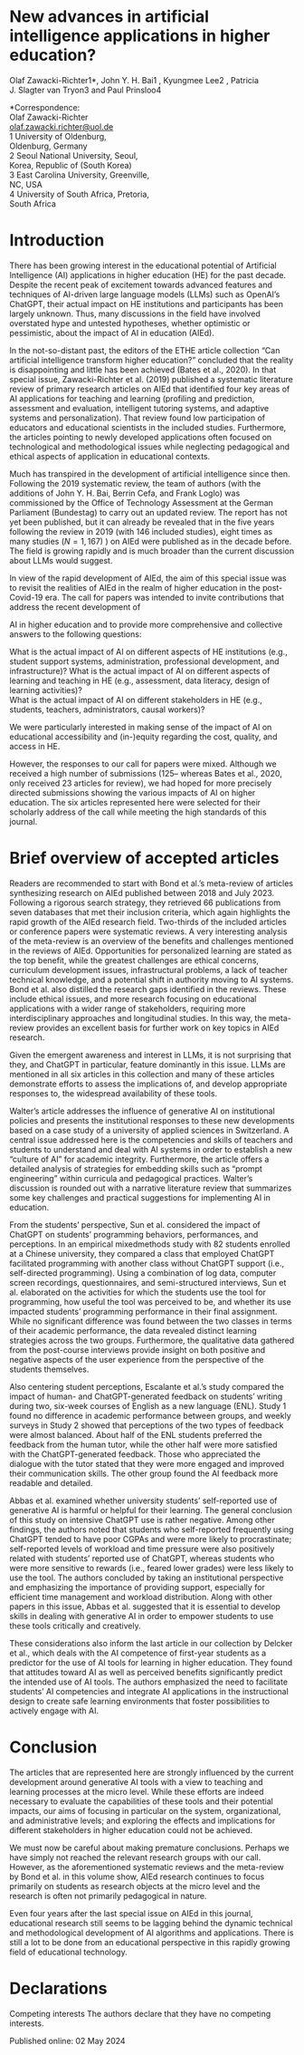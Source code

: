 # New advances in artificial intelligence applications in higher education?

Olaf Zawacki-Richter1\*, John Y. H. Bai1 , Kyungmee Lee2 , Patricia J. Slagter van Tryon3 and Paul Prinsloo4

\*Correspondence:   
Olaf Zawacki-Richter   
olaf.zawacki.richter@uol.de   
1 University of Oldenburg,   
Oldenburg, Germany   
2 Seoul National University, Seoul,   
Korea, Republic of (South Korea)   
3 East Carolina University, Greenville,   
NC, USA   
4 University of South Africa, Pretoria,   
South Africa

# Introduction

There has been growing interest in the educational potential of Artificial Intelligence (AI) applications in higher education (HE) for the past decade. Despite the recent peak of excitement towards advanced features and techniques of AI-driven large language models (LLMs) such as OpenAI’s ChatGPT, their actual impact on HE institutions and participants has been largely unknown. Thus, many discussions in the field have involved overstated hype and untested hypotheses, whether optimistic or pessimistic, about the impact of AI in education (AIEd).

In the not-so-distant past, the editors of the ETHE article collection “Can artificial intelligence transform higher education?” concluded that the reality is disappointing and little has been achieved (Bates et al., 2020). In that special issue, Zawacki-Richter et al. (2019) published a systematic literature review of primary research articles on AIEd that identified four key areas of AI applications for teaching and learning (profiling and prediction, assessment and evaluation, intelligent tutoring systems, and adaptive systems and personalization). That review found low participation of educators and educational scientists in the included studies. Furthermore, the articles pointing to newly developed applications often focused on technological and methodological issues while neglecting pedagogical and ethical aspects of application in educational contexts.

Much has transpired in the development of artificial intelligence since then. Following the 2019 systematic review, the team of authors (with the additions of John Y. H. Bai, Berrin Cefa, and Frank Loglo) was commissioned by the Office of Technology Assessment at the German Parliament (Bundestag) to carry out an updated review. The report has not yet been published, but it can already be revealed that in the five years following the review in 2019 (with 146 included studies), eight times as many studies $( N { = } 1 , 1 6 7 )$ ) on AIEd were published as in the decade before. The field is growing rapidly and is much broader than the current discussion about LLMs would suggest.

In view of the rapid development of AIEd, the aim of this special issue was to revisit the realities of AIEd in the realm of higher education in the post-Covid-19 era. The call for papers was intended to invite contributions that address the recent development of

AI in higher education and to provide more comprehensive and collective answers to the following questions:

What is the actual impact of AI on different aspects of HE institutions (e.g., student support systems, administration, professional development, and infrastructure)? What is the actual impact of AI on different aspects of learning and teaching in HE (e.g., assessment, data literacy, design of learning activities)?   
What is the actual impact of AI on different stakeholders in HE (e.g., students, teachers, administrators, causal workers)?

We were particularly interested in making sense of the impact of AI on educational accessibility and (in-)equity regarding the cost, quality, and access in HE.

However, the responses to our call for papers were mixed. Although we received a high number of submissions (125– whereas Bates et al., 2020, only received 23 articles for review), we had hoped for more precisely directed submissions showing the various impacts of AI on higher education. The six articles represented here were selected for their scholarly address of the call while meeting the high standards of this journal.

# Brief overview of accepted articles

Readers are recommended to start with Bond et al.’s meta-review of articles synthesizing research on AIEd published between 2018 and July 2023. Following a rigorous search strategy, they retrieved 66 publications from seven databases that met their inclusion criteria, which again highlights the rapid growth of the AIEd research field. Two-thirds of the included articles or conference papers were systematic reviews. A very interesting analysis of the meta-review is an overview of the benefits and challenges mentioned in the reviews of AIEd. Opportunities for personalized learning are stated as the top benefit, while the greatest challenges are ethical concerns, curriculum development issues, infrastructural problems, a lack of teacher technical knowledge, and a potential shift in authority moving to AI systems. Bond et al. also distilled the research gaps identified in the reviews. These include ethical issues, and more research focusing on educational applications with a wider range of stakeholders, requiring more interdisciplinary approaches and longitudinal studies. In this way, the meta-review provides an excellent basis for further work on key topics in AIEd research.

Given the emergent awareness and interest in LLMs, it is not surprising that they, and ChatGPT in particular, feature dominantly in this issue. LLMs are mentioned in all six articles in this collection and many of these articles demonstrate efforts to assess the implications of, and develop appropriate responses to, the widespread availability of these tools.

Walter’s article addresses the influence of generative AI on institutional policies and presents the institutional responses to these new developments based on a case study of a university of applied sciences in Switzerland. A central issue addressed here is the competencies and skills of teachers and students to understand and deal with AI systems in order to establish a new “culture of AI” for academic integrity. Furthermore, the article offers a detailed analysis of strategies for embedding skills such as “prompt engineering” within curricula and pedagogical practices. Walter’s discussion is rounded out with a narrative literature review that summarizes some key challenges and practical suggestions for implementing AI in education.

From the students’ perspective, Sun et al. considered the impact of ChatGPT on students’ programming behaviors, performances, and perceptions. In an empirical mixedmethods study with 82 students enrolled at a Chinese university, they compared a class that employed ChatGPT facilitated programming with another class without ChatGPT support (i.e., self-directed programming). Using a combination of log data, computer screen recordings, questionnaires, and semi-structured interviews, Sun et al. elaborated on the activities for which the students use the tool for programming, how useful the tool was perceived to be, and whether its use impacted students’ programming performance in their final assignment. While no significant difference was found between the two classes in terms of their academic performance, the data revealed distinct learning strategies across the two groups. Furthermore, the qualitative data gathered from the post-course interviews provide insight on both positive and negative aspects of the user experience from the perspective of the students themselves.

Also centering student perceptions, Escalante et al.’s study compared the impact of human- and ChatGPT-generated feedback on students’ writing during two, six-week courses of English as a new language (ENL). Study 1 found no difference in academic performance between groups, and weekly surveys in Study 2 showed that perceptions of the two types of feedback were almost balanced. About half of the ENL students preferred the feedback from the human tutor, while the other half were more satisfied with the ChatGPT-generated feedback. Those who appreciated the dialogue with the tutor stated that they were more engaged and improved their communication skills. The other group found the AI feedback more readable and detailed.

Abbas et al. examined whether university students’ self-reported use of generative AI is harmful or helpful for their learning. The general conclusion of this study on intensive ChatGPT use is rather negative. Among other findings, the authors noted that students who self-reported frequently using ChatGPT tended to have poor CGPAs and were more likely to procrastinate; self-reported levels of workload and time pressure were also positively related with students’ reported use of ChatGPT, whereas students who were more sensitive to rewards (i.e., feared lower grades) were less likely to use the tool. The authors concluded by taking an institutional perspective and emphasizing the importance of providing support, especially for efficient time management and workload distribution. Along with other papers in this issue, Abbas et al. suggested that it is essential to develop skills in dealing with generative AI in order to empower students to use these tools critically and creatively.

These considerations also inform the last article in our collection by Delcker et al., which deals with the AI competence of first-year students as a predictor for the use of AI tools for learning in higher education. They found that attitudes toward AI as well as perceived benefits significantly predict the intended use of AI tools. The authors emphasized the need to facilitate students’ AI competencies and integrate AI applications in the instructional design to create safe learning environments that foster possibilities to actively engage with AI.

# Conclusion

The articles that are represented here are strongly influenced by the current development around generative AI tools with a view to teaching and learning processes at the micro level. While these efforts are indeed necessary to evaluate the capabilities of these tools and their potential impacts, our aims of focusing in particular on the system, organizational, and administrative levels; and exploring the effects and implications for different stakeholders in higher education could not be achieved.

We must now be careful about making premature conclusions. Perhaps we have simply not reached the relevant research groups with our call. However, as the aforementioned systematic reviews and the meta-review by Bond et al. in this volume show, AIEd research continues to focus primarily on students as research objects at the micro level and the research is often not primarily pedagogical in nature.

Even four years after the last special issue on AIEd in this journal, educational research still seems to be lagging behind the dynamic technical and methodological development of AI algorithms and applications. There is still a lot to be done from an educational perspective in this rapidly growing field of educational technology.

# Declarations

Competing interests The authors declare that they have no competing interests.

Published online: 02 May 2024